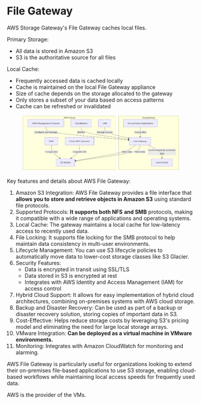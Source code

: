 # File Gateway



AWS Storage Gateway's File Gateway caches local files.

Primary Storage:

* All data is stored in Amazon S3
* S3 is the authoritative source for all files

Local Cache:

* Frequently accessed data is cached locally
* Cache is maintained on the local File Gateway appliance
* Size of cache depends on the storage allocated to the gateway
* Only stores a subset of your data based on access patterns
* Cache can be refreshed or invalidated

<figure><img src="../../../../.gitbook/assets/image (21) (1) (1).png" alt=""><figcaption></figcaption></figure>

&#x20;Key features and details about AWS File Gateway:

1. Amazon S3 Integration: AWS File Gateway provides a file interface that **allows you to store and retrieve objects in Amazon S3** using standard file protocols.
2. Supported Protocols: **It supports both NFS** **and SMB** protocols, making it compatible with a wide range of applications and operating systems.
3. Local Cache: The gateway maintains a local cache for low-latency access to recently used data.
4. File Locking: It supports file locking for the SMB protocol to help maintain data consistency in multi-user environments.
5. Lifecycle Management: You can use S3 lifecycle policies to automatically move data to lower-cost storage classes like S3 Glacier.
6. Security Features:
   * Data is encrypted in transit using SSL/TLS
   * Data stored in S3 is encrypted at rest
   * Integrates with AWS Identity and Access Management (IAM) for access control
7. Hybrid Cloud Support: It allows for easy implementation of hybrid cloud architectures, combining on-premises systems with AWS cloud storage.
8. Backup and Disaster Recovery: Can be used as part of a backup or disaster recovery solution, storing copies of important data in S3.
9. Cost-Effective: Helps reduce storage costs by leveraging S3's pricing model and eliminating the need for large local storage arrays.
10. VMware Integration: **Can be deployed as a virtual machine in VMware environments.**
11. Monitoring: Integrates with Amazon CloudWatch for monitoring and alarming.

AWS File Gateway is particularly useful for organizations looking to extend their on-premises file-based applications to use S3 storage, enabling cloud-based workflows while maintaining local access speeds for frequently used data.



AWS is the provider of the VMs.
